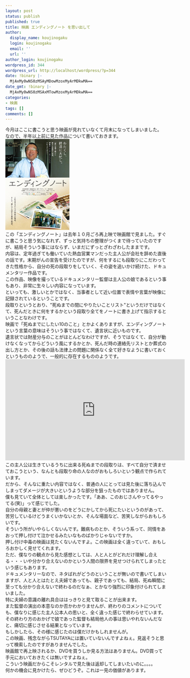 ```yaml
---
layout: post
status: publish
published: true
title: 映画 エンディングノート を思い出して
author:
  display_name: koujinogaku
  login: koujinogaku
  email: ''
  url: ''
author_login: koujinogaku
wordpress_id: 344
wordpress_url: http://localhost/wordpress/?p=344
date: !binary |-
  MjAxMy0wNS0zMSAyMDowMzoxMyArMDkwMA==
date_gmt: !binary |-
  MjAxMy0wNS0zMSAxMTowMzoxMyArMDkwMA==
categories:
- 映画
tags: []
comments: []
---
```

<p>今月はここに書こうと思う映画が見れていなくて月末になってしまいました。<br />
なので、半年以上前に見た作品について書いておきます。<br />
<a href="http://www.amazon.co.jp/gp/product/B00799XON0/ref=as_li_ss_il?ie=UTF8&camp=247&creative=7399&creativeASIN=B00799XON0&linkCode=as2&tag=koujinogakuse-22"><img border="0" src="/blog/img/20131231-endingnote.jpg" ></a><img src="http://www.assoc-amazon.jp/e/ir?t=koujinogakuse-22&l=as2&o=9&a=B00799XON0" width="1" height="1" border="0" alt="" style="border:none !important; margin:0px !important;" /><br />
この「エンディングノート」は去年１０月ごろ再上映で映画館で見ました。すぐに書こうと思う気になれず、ずっと気持ちの整理がつくまで待っていたのですが、結局そういう事にはならず、いまだにずっとざわざわしたままです。<br />
内容は、定年過ぎても働いていた熱血営業マンだった主人公が会社を辞めた直後の話です。末期がんの宣告を受けたのですが、何をするにも段取りにこだわってきた性格から、自分の死の段取りをしていく、その姿を追いかけ続けた、ドキュメンタリー作品です。<br />
この作品、映像を撮っているドキュメンタリー監督は主人公の娘であるという事もあり、非常に生々しい内容になっています。<br />
といっても、激しいとかではなく、当事者として近い位置で表情や言葉が映像に記録されているということです。<br />
段取りというとおり、"死ぬまでの間にやりたいことリスト"というだけではなくて、死んだときに何をするかという段取り全てをノートに書き上げて指示するということなわけです。<br />
映画で「死ぬまでにしたい10のこと」とかよくありますが、エンディングノートという言葉の意味はそういう事ではなくて、遺言状に近いものです。<br />
遺言状では財産分与のことがほとんどなわけですが、そうではなくて、自分が動けなくなってからどういう風にするかとか、死んだ時の連絡先リストとか葬式の出し方とか、その後の話も法律上の問題に関係なく全て好きなように書いておくというもののようで、一般的に存在するもののようです。<br />
<iframe width="560" height="315" src="http://www.youtube.com/embed/vBizbyqhF6M" frameborder="0" allowfullscreen></iframe><br />
この主人公は生きているうちに出来る死ぬまでの段取りは、すべて自分で済ませておこうという、なんとも段取り命の人なのがおもしろいという観点で作られています。<br />
だから、そんなに重たい内容ではなく、普通の人にとっては見た後に落ち込んでしまってダメージが大きいというような部分を狙ったものではありません。<br />
僕も見ていて全体としては楽しかったです。「ああ、このおじさんやってるやってる(笑)」って感じでした。<br />
自分の母親と妻とが仲が悪いのをどうにかしてから死にたいというのがあって、苦労しているけどうまくいかないとか、そんな場面など、苦笑しながらおもしろいです。<br />
そういう所がいやらしくないんです。難病ものとか、そういう系って、同情をあおって押し付けて泣かせるみたいなものばかりじゃないですか。<br />
押し付け中毒の映画は見たくないんですよ。この映画は全く違っていて、おもしろおかしく見せてくれます。<br />
ただ、僕なりの観点から見た感想としては、人と人とがどれだけ理解し合える・・・いや分かり合えないのかという人間の限界を見せつけられてしまったという感じもあります。<br />
ドキュメンタリーなので、ネタばれがどうのということが無いので書いてしまいますが、人と人とはたとえ夫婦であっても、親子であっても、結局、死ぬ瞬間に至っても分かり合えないで終わるのだなぁ、とかなり強烈に印象付けられてしまいました。<br />
特に夫婦の意識の離れ具合ははっきりと見て取ることが出来ます。<br />
また監督の演出の本意なのか否かわかりませんが、終わりのコメントについても、僕なりに感じた主人公本人の思いと、全く違った感じで終わらせています。<br />
その終わり方のおかげで娘であった監督も結局他人の事は思いやれないんだなと、痛切に感じさせる結果となっています。<br />
もしかしたら、その様に感じたのは僕だけかもしれませんが。<br />
この映画、残念ながらTSUTAYAには置いていないんですよねぇ。見返そうと思って検索したのですがありませんでした。<br />
映画館で再上映されるか、DVDを買うしか見る方法はありません。DVD買って手元においておきたくは無いですよねぇ。<br />
こういう映画だからこそレンタルで見た後は返却してしまいたいのに。。。。<br />
何かの機会に見かけたら、ぜひどうぞ。これは一見の価値があります。</p>
